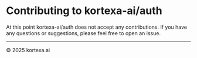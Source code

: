 # Contributing to kortexa-ai/auth

At this point kortexa-ai/auth does not accept any contributions. If you have any questions or suggestions, please feel free to open an issue.

---

© 2025 kortexa.ai

